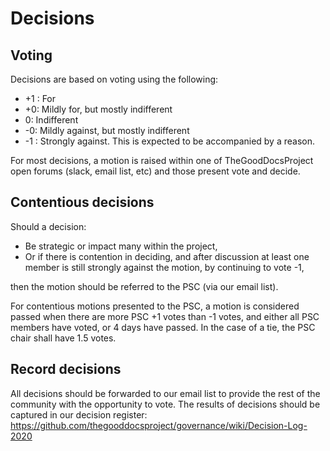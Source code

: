 # Decisions

## Voting

Decisions are based on voting using the following:

* +1 : For
* +0: Mildly for, but mostly indifferent
* 0: Indifferent
* -0: Mildly against, but mostly indifferent
* -1 : Strongly against. This is expected to be accompanied by a reason.

For most decisions, a motion is raised within one of TheGoodDocsProject open forums (slack, email list, etc) and those present vote and decide. 

## Contentious decisions

Should a decision:

* Be strategic or impact many within the project,
* Or if there is contention in deciding, and after discussion at least one member is still strongly against the motion, by continuing to vote -1,

then the motion should be referred to the PSC (via our email list).

For contentious motions presented to the PSC, a motion is considered passed when there are more PSC +1 votes than -1 votes, and either all PSC members have voted, or 4 days have passed. In the case of a tie, the PSC chair shall have 1.5 votes.

## Record decisions

All decisions should be forwarded to our email list to provide the rest of the community with the opportunity to vote. 
The results of decisions should be captured in our decision register: <https://github.com/thegooddocsproject/governance/wiki/Decision-Log-2020>
